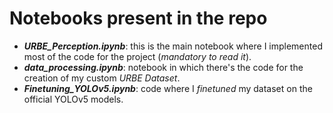# Notebooks present in the repo

* ***URBE_Perception.ipynb***: this is the main notebook where I implemented most of the code for the project (*mandatory to read it*).
* ***data_processing.ipynb***: notebook in which there's the code for the creation of my custom *URBE Dataset*.
* ***Finetuning_YOLOv5.ipynb***: code where I *finetuned* my dataset on the official YOLOv5 models.